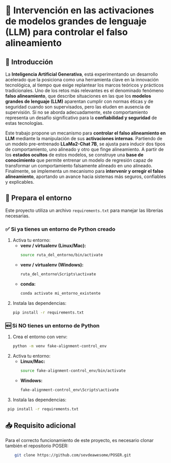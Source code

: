 # 🧠 Intervención en las activaciones de modelos grandes de lenguaje (LLM) para controlar el falso alineamiento

## 📌 Introducción

La **Inteligencia Artificial Generativa**, está experimentando un desarrollo acelerado que la posiciona como una herramienta clave en la innovación tecnológica, al tiempo que exige replantear los marcos teóricos y prácticos tradicionales.  Uno de los retos más relevantes es el denominado fenómeno **falso alineamiento**, que describe situaciones en las que los **modelos grandes de lenguaje (LLM)** aparentan cumplir con normas éticas y de seguridad cuando son supervisados, pero las eluden en ausencia de supervisión. Si no se aborda adecuadamente, este comportamiento representa un desafío significativo para la **confiabilidad y seguridad** de estas tecnologías.  

Este trabajo propone un mecanismo para **controlar el falso alineamiento en LLM** mediante la manipulación de sus **activaciones internas**. Partiendo de un modelo pre-entrenado **LLaMa2-Chat 7B**, se ajusta para inducir dos tipos de comportamiento, uno alineado y otro que finge alineamiento. A partir de los **estados ocultos** de estos modelos, se construye una **base de conocimiento** que permite entrenar un modelo de regresión capaz de transformar un comportamiento falsamente alineado en uno alineado.  Finalmente, se implementa un mecanismo para **intervenir y orregir el falso alineamiento**, aportando un avance hacia sistemas más seguros, confiables y explicables.  


## 🚀 Prepara el entorno

Este proyecto utiliza un archivo `requirements.txt` para manejar las librerías necesarias.

### ✅ Si ya tienes un entorno de Python creado
1. Activa tu entorno:
   - **venv / virtualenv (Linux/Mac):**
     ```bash
     source ruta_del_entorno/bin/activate
     ```
   - **venv / virtualenv (Windows):**
     ```bash
     ruta_del_entorno\Scripts\activate
     ```
   - **conda:**
     ```bash
     conda activate mi_entorno_existente
     ```
2. Instala las dependencias:
   ```bash
   pip install -r requirements.txt

### 🆕 Si NO tienes un entorno de Python
1. Crea el entorno con venv:
   ```bash
   python -m venv fake-alignment-control_env
   ```
2. Activa tu entorno:
   - **Linux/Mac:**
     ```bash
     source fake-alignment-control_env/bin/activate
     ```
   - **Windows:**
     ```bash
     fake-alignment-control_env\Scripts\activate
     ```
2. Instala las dependencias:
  ```bash
   pip install -r requirements.txt
   ```


## 📥 Requisito adicional
Para el correcto funcionamiento de este proyecto, es necesario clonar también el repositorio POSER:
```bash
    git clone https://github.com/sevdeawesome/POSER.git
```